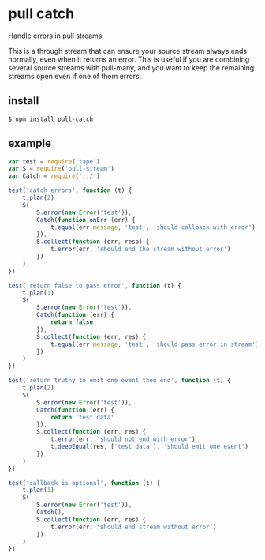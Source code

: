 # pull catch
Handle errors in pull streams

This is a through stream that can ensure your source stream always ends normally, even when it returns an error. This is useful if you are combining several source streams with pull-many, and you want to keep the remaining streams open even if one of them errors. 

## install 

    $ npm install pull-catch

## example

```js
var test = require('tape')
var S = require('pull-stream')
var Catch = require('../')

test('catch errors', function (t) {
    t.plan(2)
    S(
        S.error(new Error('test')),
        Catch(function onErr (err) {
            t.equal(err.message, 'test', 'should callback with error')
        }),
        S.collect(function (err, resp) {
            t.error(err, 'should end the stream without error')
        })
    )
})

test('return false to pass error', function (t) {
    t.plan(1)
    S(
        S.error(new Error('test')),
        Catch(function (err) {
            return false
        }),
        S.collect(function (err, res) {
            t.equal(err.message, 'test', 'should pass error in stream')
        })
    )
})

test('return truthy to emit one event then end', function (t) {
    t.plan(2)
    S(
        S.error(new Error('test')),
        Catch(function (err) {
            return 'test data'
        }),
        S.collect(function (err, res) {
            t.error(err, 'should not end with error')
            t.deepEqual(res, ['test data'], 'should emit one event')
        })
    )
})

test('callback is optional', function (t) {
    t.plan(1)
    S(
        S.error(new Error('test')),
        Catch(),
        S.collect(function (err, res) {
            t.error(err, 'should end stream without error')
        })
    )
})
```
